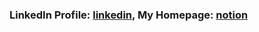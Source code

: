 [//]: # (### Hi there 👋)
### LinkedIn Profile: [linkedin](https://www.linkedin.com/in/jayfu0/), My Homepage: [notion](https://jayfu.notion.site/Jay-Fu-1ea896947852456593cb996026feeaee)


<!--
**jayjfu/jayjfu** is a ✨ _special_ ✨ repository because its `README.md` (this file) appears on your GitHub profile.

Here are some ideas to get you started:

- 🔭 I’m currently working on ...
- 🌱 I’m currently learning ...
- 👯 I’m looking to collaborate on ...
- 🤔 I’m looking for help with ...
- 💬 Ask me about ...
- 📫 How to reach me: ...
- 😄 Pronouns: ...
- ⚡ Fun fact: ...
-->
